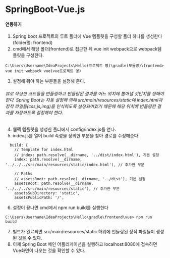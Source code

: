 # SpringBoot-Vue.js

#### 연동하기
1. Spring boot 프로젝트의 루트 폴더에 Vue 템플릿을 구성할 폴더 하나를 생성한다(folder명: frontend)
2. cmd에서 해당 폴더(frontend)로 접근한 뒤 vue init webpack으로 webpack템플릿을 구성한다.
```
C:\Users\Username\IdeaProjects\Hello(프로젝트 명)\gradle(모듈명)\frontend> vue init webpack vue(vue프로젝트 명)
```
3. 설정해 줘야 하는 부분들을 설정해 준다.

###### 뷰로 작성한 코드들을 번들링하고 번들링된 결과를 어느 위치에 뽑아낼 것인지를 정해야 한다. Spring Boot는 자동 설정에 의해 src/main/resources/static에 index.html과 정적 파일들(css,js,img)을 인식하도록 설정되어있기 때문에 해당 위치에 번들링한 결과를 저장하도록 설정해야 한다.

4. 웹팩 템플릿을 생성한 폴더에서 config/index.js를 연다.
5. index.js를 열어 build 속성을 정의한 부분을 찾아 경로를 수정해준다.
```
  build: {
    // Template for index.html
    // index: path.resolve(__dirname, '../dist/index.html'), 기본 설정
    index: path.resolve(__dirname, '../../../src/main/resources/static/index.html'), // 추가한 부분

    // Paths
    // assetsRoot: path.resolve(__dirname, '../dist'), 기본 설정
    assetsRoot: path.resolve(__dirname, '../../../src/main/resources/static'), // 추가한 부분
    assetsSubDirectory: 'static',
    assetsPublicPath: '/',
```
6. 설정이 끝나면 cmd에서 npm run build를 실행한다
```
C:\Users\Username\IdeaProjects\Hello\gradle\frontend\vue> npm run build
```
7. 빌드가 완료되면 src/main/resources/static 하위에 번들링된 정적 파일들이 생성된 것을  수 있다.
8. 이제 Spring Boot 메인 어플리케이션을 실행하고 localhost:8080에 접속하면 Vue화면이 나오는 것을 확인할 수 있다.
